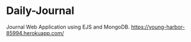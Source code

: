 # Daily-Journal 
Journal Web Application using EJS and MongoDB. 
https://young-harbor-85994.herokuapp.com/
